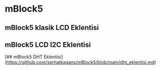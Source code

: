 # mBlock5
## mBlock5 klasik LCD  Eklentisi
## mBlock5 LCD I2C Eklentisi
[## mBlock5 DHT Eklentisi] (https://github.com/serhatkagans/mBlock5/blob/main/dht_eklentisi.md)

